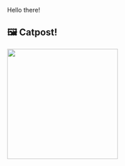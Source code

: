 Hello there!



## 🖼️ Catpost!

<sub>
    <img src="https://cdn2.thecatapi.com/images/bee.jpg" height="256">
</sub>

